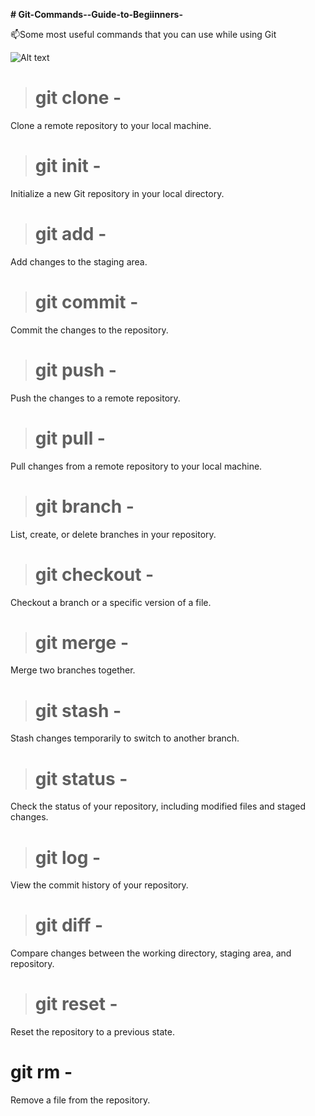 

**# Git-Commands--Guide-to-Begiinners-**


:mailbox:Some most useful commands that you can use while using Git 

![Alt text](https://cdn.freebiesupply.com/logos/large/2x/git-logo-png-transparent.png)


> # git clone -
 Clone a remote repository to your local machine.

 > # git init -  
Initialize a new Git repository in your local directory.

 > # git add - 
Add changes to the staging area.

 > # git commit - 
Commit the changes to the repository.

 > # git push - 
Push the changes to a remote repository.

 > # git pull - 
Pull changes from a remote repository to your local machine.

 > # git branch - 
List, create, or delete branches in your repository.

 > # git checkout -
Checkout a branch or a specific version of a file.

 > # git merge -
Merge two branches together.

 > # git stash -
Stash changes temporarily to switch to another branch.

 > # git status - 
Check the status of your repository, including modified files and staged changes.
  
 > # git log -
View the commit history of your repository.

 > # git diff -
Compare changes between the working directory, staging area, and repository.

 > # git reset -
Reset the repository to a previous state.

  # git rm - 
Remove a file from the repository.
